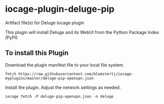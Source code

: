 # iocage-plugin-deluge-pip
Artifact file(s) for Deluge iocage plugin

This plugin will install Deluge and its WebUI from the Python Package Index (PyPI)

## To install this Plugin
Download the plugin manifest file to your local file system.
```
fetch https://raw.githubusercontent.com/blomstertj/iocage-myplugins/master/deluge-pip-openvpn.json
```
Install the plugin.  Adjust the network settings as needed.
```
iocage fetch -P deluge-pip-openvpn.json -n deluge
```



